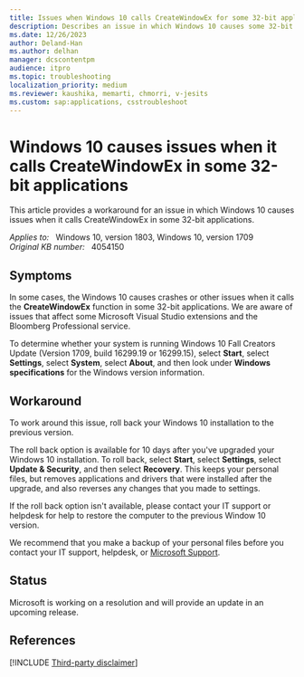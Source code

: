 ```yaml
---
title: Issues when Windows 10 calls CreateWindowEx for some 32-bit applications
description: Describes an issue in which Windows 10 causes some 32-bit applications to crash. Provides a workaround.
ms.date: 12/26/2023
author: Deland-Han
ms.author: delhan
manager: dcscontentpm
audience: itpro
ms.topic: troubleshooting
localization_priority: medium
ms.reviewer: kaushika, memarti, chmorri, v-jesits
ms.custom: sap:applications, csstroubleshoot
---
```

# Windows 10 causes issues when it calls CreateWindowEx in some 32-bit applications

This article provides a workaround for an issue in which Windows 10 causes issues when it calls CreateWindowEx in some 32-bit applications.

_Applies to:_ &nbsp; Windows 10, version 1803, Windows 10, version 1709  
_Original KB number:_ &nbsp; 4054150

## Symptoms

In some cases, the Windows 10 causes crashes or other issues when it calls the **CreateWindowEx** function in some 32-bit applications. We are aware of issues that affect some Microsoft Visual Studio extensions and the Bloomberg Professional service.

To determine whether your system is running Windows 10 Fall Creators Update (Version 1709, build 16299.19 or 16299.15), select **Start**, select **Settings**, select **System**, select **About**, and then look under **Windows specifications**  for the Windows version information.

## Workaround

To work around this issue, roll back your Windows 10 installation to the previous version.

The roll back option is available for 10 days after you've upgraded your Windows 10 installation. To roll back, select **Start**, select **Settings**, select **Update & Security**, and then select **Recovery**. This keeps your personal files, but removes applications and drivers that were installed after the upgrade, and also reverses any changes that you made to settings.

If the roll back option isn't available, please contact your IT support or helpdesk for help to restore the computer to the previous Window 10 version.

We recommend that you make a backup of your personal files before you contact your IT support, helpdesk, or [Microsoft Support](https://support.microsoft.com/contactus).

## Status

Microsoft is working on a resolution and will provide an update in an upcoming release.

## References  

[!INCLUDE [Third-party disclaimer](../../includes/third-party-disclaimer.md)]
